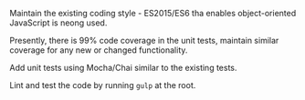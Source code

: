 Maintain the existing coding style - ES2015/ES6 tha enables object-oriented JavaScript is neong used. 

Presently, there is 99% code coverage in the unit tests, maintain similar coverage for any new or changed functionality.

Add unit tests using Mocha/Chai similar to the existing tests.

Lint and test the code by running `gulp` at the root.
